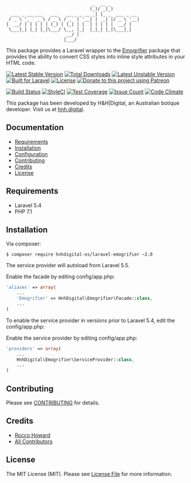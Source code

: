```
                                 _  __ _ 
                                (_)/ _(_)
  ___ _ __ ___   ___   __ _ _ __ _| |_ _  ___ _ __
 / _ \ '_ ` _ \ / _ \ / _` | '__| |  _| |/ _ \ '__|
|  __/ | | | | | (_) | (_| | |  | | | | |  __/ |
 \___|_| |_| |_|\___/ \__, |_|  |_|_| |_|\___|_|
                       __/ |
                      |___/
```

This package provides a Laravel wrapper to the [Emogrifier](https://github.com/jjriv/emogrifier) package that provides the ability to convert CSS styles into inline style attributes in your HTML code.

[![Latest Stable Version](https://poser.pugx.org/hnhdigital-os/laravel-emogrifier/v/stable.svg)](https://packagist.org/packages/hnhdigital-os/laravel-emogrifier) [![Total Downloads](https://poser.pugx.org/hnhdigital-os/laravel-emogrifier/downloads.svg)](https://packagist.org/packages/hnhdigital-os/laravel-emogrifier) [![Latest Unstable Version](https://poser.pugx.org/hnhdigital-os/laravel-emogrifier/v/unstable.svg)](https://packagist.org/packages/hnhdigital-os/laravel-emogrifier) [![Built for Laravel](https://img.shields.io/badge/Built_for-Laravel-green.svg)](https://laravel.com/) [![License](https://poser.pugx.org/hnhdigital-os/laravel-navigation-builder/license.svg)](https://packagist.org/packages/hnhdigital-os/laravel-navigation-builder) [![Donate to this project using Patreon](https://img.shields.io/badge/patreon-donate-yellow.svg)](https://patreon.com/RoccoHoward)

[![Build Status](https://travis-ci.org/hnhdigital-os/laravel-emogrifier.svg?branch=master)](https://travis-ci.org/hnhdigital-os/laravel-emogrifier) [![StyleCI](https://styleci.io/repos/90264632/shield?branch=master)](https://styleci.io/repos/90264632) [![Test Coverage](https://codeclimate.com/github/hnhdigital-os/laravel-emogrifier/badges/coverage.svg)](https://codeclimate.com/github/hnhdigital-os/laravel-emogrifier/coverage) [![Issue Count](https://codeclimate.com/github/hnhdigital-os/laravel-emogrifier/badges/issue_count.svg)](https://codeclimate.com/github/hnhdigital-os/laravel-emogrifier) [![Code Climate](https://codeclimate.com/github/hnhdigital-os/laravel-emogrifier/badges/gpa.svg)](https://codeclimate.com/github/hnhdigital-os/laravel-emogrifier)

This package has been developed by H&H|Digital, an Australian botique developer. Visit us at [hnh.digital](http://hnh.digital).

## Documentation

* [Requirements](#requirements)
* [Installation](#install)
* [Configuration](#configuration)
* [Contributing](#contributing)
* [Credits](#credits)
* [License](#license)

## Requirements

* Laravel 5.4
* PHP 7.1

## Installation

Via composer:

`$ composer require hnhdigital-os/laravel-emogrifier ~2.0`

The service provider will autoload from Laravel 5.5.

Enable the facade by editing config/app.php:

```php
'aliases' => array(
    ...
    'Emogrifier' => HnhDigital\Emogrifier\Facade::class,
    ...
)
```

To enable the service provider in versions prior to Laravel 5.4, edit the config/app.php:

Enable the service provider by editing config/app.php:

```php
'providers' => array(
    ...
    HnhDigital\Emogrifier\ServiceProvider::class,
    ...
)
```

## Contributing

Please see [CONTRIBUTING](https://github.com/hnhdigital-os/laravel-emogrifier/blob/master/CONTRIBUTING.md) for details.

## Credits

* [Rocco Howard](https://github.com/RoccoHowrd)
* [All Contributors](https://github.com/hnhdigital-os/laravel-emogrifier/contributors)

## License

The MIT License (MIT). Please see [License File](https://github.com/hnhdigital-os/laravel-emogrifier/blob/master/LICENSE) for more information.
